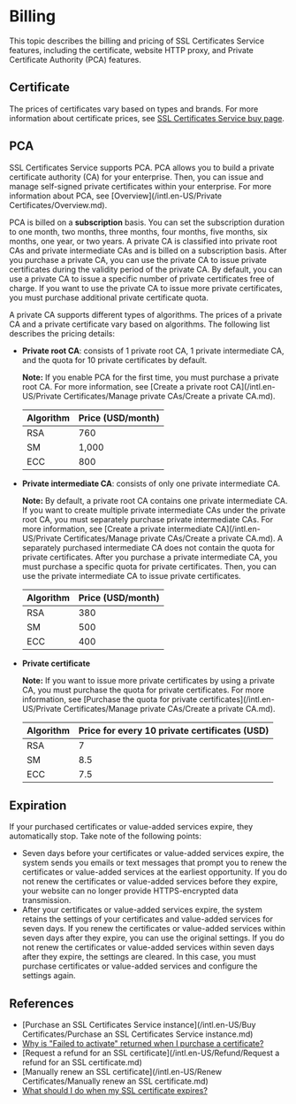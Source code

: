 # Billing

This topic describes the billing and pricing of SSL Certificates Service features, including the certificate, website HTTP proxy, and Private Certificate Authority \(PCA\) features.

## Certificate

The prices of certificates vary based on types and brands. For more information about certificate prices, see [SSL Certificates Service buy page](https://common-buy-intl.aliyun.com/?commodityCode=cas_intl#/buy).

## PCA

SSL Certificates Service supports PCA. PCA allows you to build a private certificate authority \(CA\) for your enterprise. Then, you can issue and manage self-signed private certificates within your enterprise. For more information about PCA, see [Overview](/intl.en-US/Private Certificates/Overview.md).

PCA is billed on a **subscription** basis. You can set the subscription duration to one month, two months, three months, four months, five months, six months, one year, or two years. A private CA is classified into private root CAs and private intermediate CAs and is billed on a subscription basis. After you purchase a private CA, you can use the private CA to issue private certificates during the validity period of the private CA. By default, you can use a private CA to issue a specific number of private certificates free of charge. If you want to use the private CA to issue more private certificates, you must purchase additional private certificate quota.

A private CA supports different types of algorithms. The prices of a private CA and a private certificate vary based on algorithms. The following list describes the pricing details:

-   **Private root CA**: consists of 1 private root CA, 1 private intermediate CA, and the quota for 10 private certificates by default.

    **Note:** If you enable PCA for the first time, you must purchase a private root CA. For more information, see [Create a private root CA](/intl.en-US/Private Certificates/Manage private CAs/Create a private CA.md).

    |Algorithm|Price \(USD/month\)|
    |---------|-------------------|
    |RSA|760|
    |SM|1,000|
    |ECC|800|

-   **Private intermediate CA**: consists of only one private intermediate CA.

    **Note:** By default, a private root CA contains one private intermediate CA. If you want to create multiple private intermediate CAs under the private root CA, you must separately purchase private intermediate CAs. For more information, see [Create a private intermediate CA](/intl.en-US/Private Certificates/Manage private CAs/Create a private CA.md). A separately purchased intermediate CA does not contain the quota for private certificates. After you purchase a private intermediate CA, you must purchase a specific quota for private certificates. Then, you can use the private intermediate CA to issue private certificates.

    |Algorithm|Price \(USD/month\)|
    |---------|-------------------|
    |RSA|380|
    |SM|500|
    |ECC|400|

-   **Private certificate**

    **Note:** If you want to issue more private certificates by using a private CA, you must purchase the quota for private certificates. For more information, see [Purchase the quota for private certificates](/intl.en-US/Private Certificates/Manage private CAs/Create a private CA.md).

    |Algorithm|Price for every 10 private certificates \(USD\)|
    |---------|-----------------------------------------------|
    |RSA|7|
    |SM|8.5|
    |ECC|7.5|


## Expiration

If your purchased certificates or value-added services expire, they automatically stop. Take note of the following points:

-   Seven days before your certificates or value-added services expire, the system sends you emails or text messages that prompt you to renew the certificates or value-added services at the earliest opportunity. If you do not renew the certificates or value-added services before they expire, your website can no longer provide HTTPS-encrypted data transmission.
-   After your certificates or value-added services expire, the system retains the settings of your certificates and value-added services for seven days. If you renew the certificates or value-added services within seven days after they expire, you can use the original settings. If you do not renew the certificates or value-added services within seven days after they expire, the settings are cleared. In this case, you must purchase certificates or value-added services and configure the settings again.

## References

-   [Purchase an SSL Certificates Service instance](/intl.en-US/Buy Certificates/Purchase an SSL Certificates Service instance.md)
-   [Why is "Failed to activate" returned when I purchase a certificate?]()
-   [Request a refund for an SSL certificate](/intl.en-US/Refund/Request a refund for an SSL certificate.md)
-   [Manually renew an SSL certificate](/intl.en-US/Renew Certificates/Manually renew an SSL certificate.md)
-   [What should I do when my SSL certificate expires?]()

